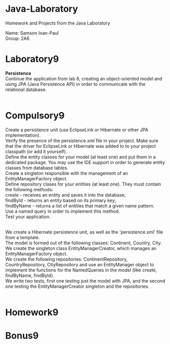 # Java-Laboratory
 Homework and Projects from the Java Laboratory <br />

Name: Samson Ioan-Paul <br />
Group: 2A6 <br />

# Laboratory9
__Persistence__ <br />
Continue the application from lab 8, creating an object-oriented model and using JPA (Java Persistence API) in order to communicate with the relational database. <br /> <br />

# Compulsory9
Create a persistence unit (use EclipseLink or Hibernate or other JPA implementation). <br />
Verify the presence of the persistence.xml file in your project. Make sure that the driver for EclipseLink or Hibernate was added to to your project classpath (or add it yourself). <br />
Define the entity classes for your model (at least one) and put them in a dedicated package. You may use the IDE support in order to generate entity classes from database tables. <br />
Create a singleton responsible with the management of an EntityManagerFactory object. <br />
Define repository clases for your entities (at least one). They must contain the following methods: <br />
create - receives an entity and saves it into the database; <br />
findById - returns an entity based on its primary key; <br />
findByName - returns a list of entities that match a given name pattern. <br />
Use a named query in order to implement this method. <br />
Test your application. <br /> <br />

We create a Hibernate persistence unit, as well as the 'persistence.xml' file from a template. <br />
The model is formed out of the following classes: Continent, Country, City. <br />
We create the singleton class EntityManagerCreator, which manages an EntityManagerFactory object. <br />
We create the following repositories: ContinentRepository, CountryRepository, CityRepository and use an EntityManager object to implement the functions for the NamedQueries in the model (like create, findByName, findById). <br />
We write two tests, first one testing just the model with JPA, and the second one testing the EntityManagerCreator singleton and the repositories. <br /> <br />

# Homework9

# Bonus9